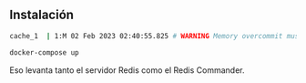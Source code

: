 
## Instalación

```bash
cache_1  | 1:M 02 Feb 2023 02:40:55.825 # WARNING Memory overcommit must be enabled! Without it, a background save or replication may fail under low memory condition. Being disabled, it can can also cause failures without low memory condition, see https://github.com/jemalloc/jemalloc/issues/1328. To fix this issue add 'vm.overcommit_memory = 1' to /etc/sysctl.conf and then reboot or run the command 'sysctl vm.overcommit_memory=1' for this to take effect.
```

```bash
docker-compose up
```

Eso levanta tanto el servidor Redis como el Redis Commander.
